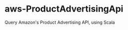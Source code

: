 aws-ProductAdvertisingApi
=========================

Query Amazon's Product Advertising API, using Scala
